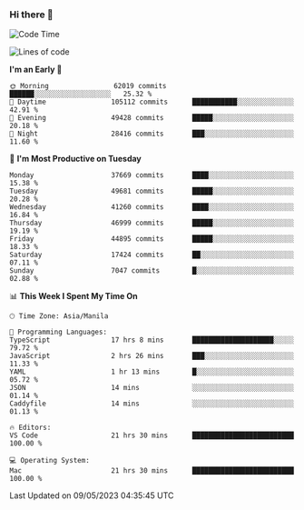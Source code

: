 ### Hi there 👋

<!--START_SECTION:waka-->
![Code Time](http://img.shields.io/badge/Code%20Time-3%2C916%20hrs%2010%20mins-blue)

![Lines of code](https://img.shields.io/badge/From%20Hello%20World%20I%27ve%20Written-100.1%20million%20lines%20of%20code-blue)

**I'm an Early 🐤** 

```text
🌞 Morning                62019 commits       ██████░░░░░░░░░░░░░░░░░░░   25.32 % 
🌆 Daytime                105112 commits      ███████████░░░░░░░░░░░░░░   42.91 % 
🌃 Evening                49428 commits       █████░░░░░░░░░░░░░░░░░░░░   20.18 % 
🌙 Night                  28416 commits       ███░░░░░░░░░░░░░░░░░░░░░░   11.60 % 
```
📅 **I'm Most Productive on Tuesday** 

```text
Monday                   37669 commits       ████░░░░░░░░░░░░░░░░░░░░░   15.38 % 
Tuesday                  49681 commits       █████░░░░░░░░░░░░░░░░░░░░   20.28 % 
Wednesday                41260 commits       ████░░░░░░░░░░░░░░░░░░░░░   16.84 % 
Thursday                 46999 commits       █████░░░░░░░░░░░░░░░░░░░░   19.19 % 
Friday                   44895 commits       █████░░░░░░░░░░░░░░░░░░░░   18.33 % 
Saturday                 17424 commits       ██░░░░░░░░░░░░░░░░░░░░░░░   07.11 % 
Sunday                   7047 commits        █░░░░░░░░░░░░░░░░░░░░░░░░   02.88 % 
```


📊 **This Week I Spent My Time On** 

```text
🕑︎ Time Zone: Asia/Manila

💬 Programming Languages: 
TypeScript               17 hrs 8 mins       ████████████████████░░░░░   79.72 % 
JavaScript               2 hrs 26 mins       ███░░░░░░░░░░░░░░░░░░░░░░   11.33 % 
YAML                     1 hr 13 mins        █░░░░░░░░░░░░░░░░░░░░░░░░   05.72 % 
JSON                     14 mins             ░░░░░░░░░░░░░░░░░░░░░░░░░   01.14 % 
Caddyfile                14 mins             ░░░░░░░░░░░░░░░░░░░░░░░░░   01.13 % 

🔥 Editors: 
VS Code                  21 hrs 30 mins      █████████████████████████   100.00 % 

💻 Operating System: 
Mac                      21 hrs 30 mins      █████████████████████████   100.00 % 
```


 Last Updated on 09/05/2023 04:35:45 UTC
<!--END_SECTION:waka-->


<!--
**rad182/rad182** is a ✨ _special_ ✨ repository because its `README.md` (this file) appears on your GitHub profile.

Here are some ideas to get you started:

- 🔭 I’m currently working on ...
- 🌱 I’m currently learning ...
- 👯 I’m looking to collaborate on ...
- 🤔 I’m looking for help with ...
- 💬 Ask me about ...
- 📫 How to reach me: ...
- 😄 Pronouns: ...
- ⚡ Fun fact: ...
-->
